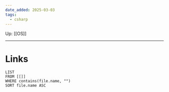 ```yaml
---
date_added: 2025-03-03
tags:
  - csharp
---
```

Up: [[OS]]
___
 
# Links
```dataview
LIST
FROM [[]]
WHERE contains(file.name, "")
SORT file.name ASC
```
